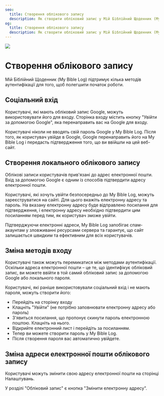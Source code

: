 ```yaml
---
seo:
  title: Створення облікового запису
  description: Як створити обліковий запис у Мій Біблійний Щоденник (My Bible Log)
og:
  title: Створення облікового запису
  description: Як створити обліковий запис у Мій Біблійний Щоденник (My Bible Log)
---
```


![](/share.jpg)

# Створення облікового запису

Мій Біблійний Щоденник (My Bible Log) підтримує кілька методів аутентифікації для того, щоб полегшити початок роботи.

## Соціальний вхід

Користувачі, які мають обліковий запис Google, можуть використовувати його для входу. Сторінка входу містить кнопку "Увійти за допомогою Google", яка перенаправить вас на Google для входу.

Користувачі ніколи не вводять свій пароль Google у My Bible Log. Після того, як користувач увійде в Google, Google перенаправить його на My Bible Log і передасть підтвердження того, що ви ввійшли на цей веб-сайт.

## Створення локального облікового запису

Облікові записи користувачів прив'язані до адрес електронної пошти. Вхід за допомогою Google є одним із способів підтвердити адресу електронної пошти.

Користувачі, які хочуть увійти безпосередньо до My Bible Log, можуть зареєструватися на сайті. Для цього вкажіть електронну адресу та пароль. На вказану електронну адресу буде відправлено посилання для підтвердження, і електронну адресу необхідно підтвердити цим посиланням перед тим, як користувач зможе увійти.

Підтверджуючи електронні адреси, My Bible Log запобігає спам-акаунтам у зловживанні ресурсами сервера та гарантує, що сайт залишається швидким та ефективним для всіх користувачів.

## Зміна методів входу

Користувачі також можуть перемикатися між методами аутентифікації. Оскільки адреса електронної пошти – це те, що ідентифікує обліковий запис, ви можете ввійти в той самий обліковий запис за допомогою Google або локального пароля.

Користувачі, які раніше використовували соціальний вхід і не мають пароля, можуть створити його:

* Перейдіть на сторінку входу
* Клацніть "Увійти" (не потрібно заповнювати електронну адресу або пароль)
* З'явиться посилання, що пропонує скинути пароль електронною поштою. Клацніть на нього.
* Відкрийте електронний лист і перейдіть за посиланням.
* Тепер ви можете створити пароль у My Bible Log.
* Після створення пароля вас автоматично увійдете.

## Зміна адреси електронної пошти облікового запису

Користувачі можуть змінити свою адресу електронної пошти на сторінці Налаштувань.

У розділі "Обліковий запис" є кнопка "Змінити електронну адресу".

